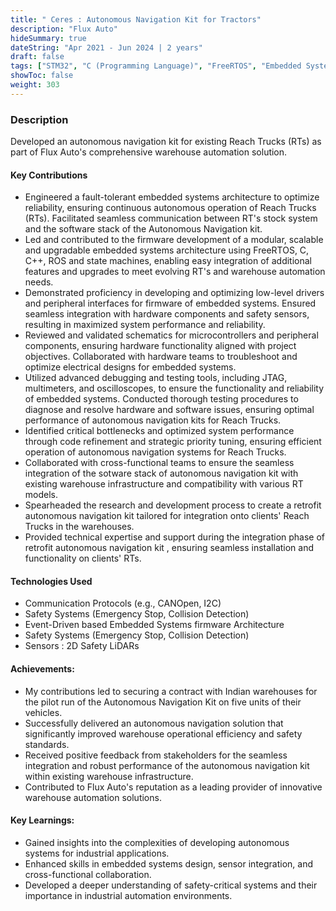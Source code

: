 ```yaml
---
title: " Ceres : Autonomous Navigation Kit for Tractors"
description: "Flux Auto"
hideSummary: true
dateString: "Apr 2021 - Jun 2024 | 2 years"
draft: false
tags: ["STM32", "C (Programming Language)", "FreeRTOS", "Embedded Systems", "Communication Protocols", "CANOpen", "I2C", "GPIO", "USB", "UART", "ADC", "CI/CD", "Reverse Engineering", "Case Study"]
showToc: false
weight: 303
--- 
```


### Description
Developed an autonomous navigation kit for existing Reach Trucks (RTs) as part of Flux Auto's comprehensive warehouse automation solution.


#### Key Contributions
* Engineered a fault-tolerant embedded systems architecture to optimize reliability, ensuring continuous autonomous operation of Reach Trucks (RTs). Facilitated seamless communication between RT's stock system and the software stack of the Autonomous Navigation kit.
* Led and contributed to the firmware development of a modular, scalable and upgradable embedded systems architecture using FreeRTOS, C, C++, ROS and state machines, enabling easy integration of additional features and upgrades to meet evolving RT's and warehouse automation needs.
* Demonstrated proficiency in developing and optimizing low-level drivers and peripheral interfaces for firmware of embedded systems. Ensured seamless integration with hardware components and safety sensors, resulting in maximized system performance and reliability.
* Reviewed and validated schematics for microcontrollers and peripheral components, ensuring hardware functionality aligned with project objectives. Collaborated with hardware teams to troubleshoot and optimize electrical designs for embedded systems.
* Utilized advanced debugging and testing tools, including JTAG, multimeters, and oscilloscopes, to ensure the functionality and reliability of embedded systems. Conducted thorough testing procedures to diagnose and resolve hardware and software issues, ensuring optimal performance of autonomous navigation kits for Reach Trucks.
* Identified critical bottlenecks and optimized system performance through code refinement and strategic priority tuning, ensuring efficient operation of autonomous navigation systems for Reach Trucks.
* Collaborated with cross-functional teams to ensure the seamless integration of the sotware stack of autonomous navigation kit with existing warehouse infrastructure and compatibility with various RT models.
* Spearheaded the research and development process to create a retrofit autonomous navigation kit tailored for integration onto clients' Reach Trucks in the warehouses.
* Provided technical expertise and support during the integration phase of retrofit autonomous navigation kit , ensuring seamless installation and functionality on clients' RTs.



#### Technologies Used
* Communication Protocols (e.g., CANOpen, I2C)
* Safety Systems (Emergency Stop, Collision Detection)
* Event-Driven based Embedded Systems firmware Architecture
* Safety Systems (Emergency Stop, Collision Detection)
* Sensors : 2D Safety LiDARs


#### Achievements:
* My contributions led to securing a contract with Indian warehouses for the pilot run of the Autonomous Navigation Kit on five units of their vehicles.
* Successfully delivered an autonomous navigation solution that significantly improved warehouse operational efficiency and safety standards.
* Received positive feedback from stakeholders for the seamless integration and robust performance of the autonomous navigation kit within existing warehouse infrastructure.
* Contributed to Flux Auto's reputation as a leading provider of innovative warehouse automation solutions.


#### Key Learnings:
* Gained insights into the complexities of developing autonomous systems for industrial applications.
* Enhanced skills in embedded systems design, sensor integration, and cross-functional collaboration.
* Developed a deeper understanding of safety-critical systems and their importance in industrial automation environments.
